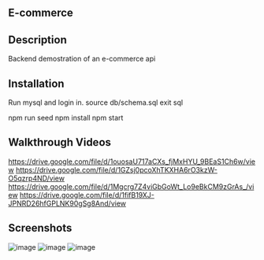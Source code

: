 ## E-commerce
## Description
Backend demostration of an e-commerce api
## Installation
Run mysql and login in. 
source db/schema.sql
exit sql

npm run seed
npm install
npm start
## Walkthrough Videos
https://drive.google.com/file/d/1ouosaU717aCXs_fjMxHYU_9BEaS1Ch6w/view
https://drive.google.com/file/d/1GZsj0pcoXhTKXHA6rO3kzW-O5qzrp4ND/view
https://drive.google.com/file/d/1Mgcrg7Z4viGbGoWt_Lo9eBkCM9zGrAs_/view
https://drive.google.com/file/d/1fifB19XJ-JPNRD26hfGPLNK90gSg8And/view
## Screenshots
![image](https://github.com/Malili05/E-commerce/assets/141981157/d82ffc01-9600-4938-b010-e289e2f47366)
![image](https://github.com/Malili05/E-commerce/assets/141981157/6c937eb6-01fe-4416-830c-eee3eedda663)
![image](https://github.com/Malili05/E-commerce/assets/141981157/efed113d-a79e-461a-8a51-e2df510c3983)
